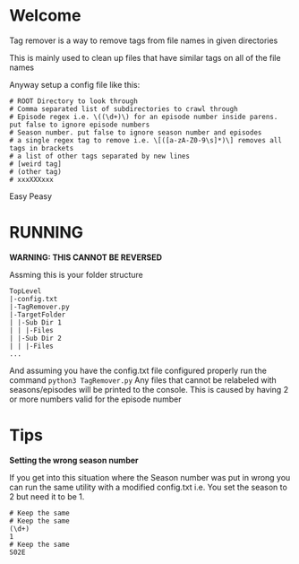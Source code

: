 # Welcome

Tag remover is a way to remove tags from file names in given directories

This is mainly used to clean up files that have similar tags on all of the file names

Anyway setup a config file like this:
```
# ROOT Directory to look through
# Comma separated list of subdirectories to crawl through
# Episode regex i.e. \((\d+)\) for an episode number inside parens. put false to ignore episode numbers
# Season number. put false to ignore season number and episodes
# a single regex tag to remove i.e. \[([a-zA-Z0-9\s]*)\] removes all tags in brackets
# a list of other tags separated by new lines
# [weird tag]
# (other tag)
# xxxXXXxxx
```

Easy Peasy

# RUNNING
**WARNING: THIS CANNOT BE REVERSED**

Assming this is your folder structure
```
TopLevel
|-config.txt
|-TagRemover.py
|-TargetFolder
| |-Sub Dir 1
| | |-Files
| |-Sub Dir 2
| | |-Files
...
```
And assuming you have the config.txt file configured properly run the command 
`python3 TagRemover.py`
Any files that cannot be relabeled with seasons/episodes will be printed to the console.
This is caused by having 2 or more numbers valid for the episode number

# Tips

**Setting the wrong season number**

If you get into this situation where the Season number was put in wrong you can run the same  utility with a modified config.txt
i.e. You set the season to 2 but need it to be 1.

```
# Keep the same
# Keep the same
(\d+)
1
# Keep the same
S02E
```
